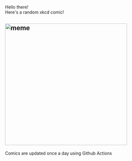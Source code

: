 Hello there! <br>Here's a random xkcd comic!<br>
## <img src="https://imgs.xkcd.com/comics/relationship_advice.png" alt="meme" width="400"/><br>
Comics are updated once a day using Github Actions